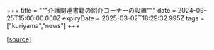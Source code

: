 +++
title = """介護関連書籍の紹介コーナーの設置"""
date = 2024-09-25T15:00:00.000Z
expiryDate = 2025-03-02T18:29:32.995Z
tags = ["kuriyama","news"]
+++


[[source]](https://www.town.kuriyama.hokkaido.jp/soshiki/43/28943.html)
